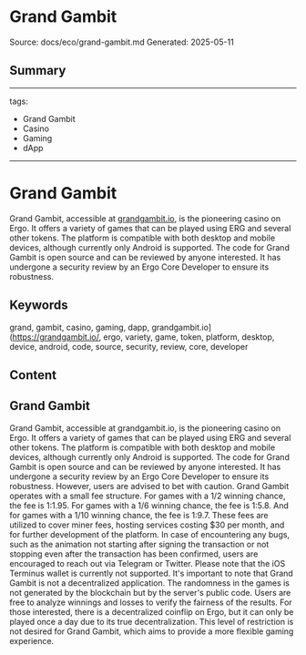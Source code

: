 # Grand Gambit
Source: docs/eco/grand-gambit.md
Generated: 2025-05-11

## Summary
---
tags:
  - Grand Gambit
  - Casino
  - Gaming
  - dApp
---

# Grand Gambit

Grand Gambit, accessible at [grandgambit.io](https://grandgambit.io/), is the pioneering casino on Ergo. It offers a variety of games that can be played using ERG and several other tokens. The platform is compatible with both desktop and mobile devices, although currently only Android is supported. The code for Grand Gambit is open source and can be reviewed by anyone interested. It has undergone a security review by an Ergo Core Developer to ensure its robustness.

## Keywords
grand, gambit, casino, gaming, dapp, grandgambit.io](https://grandgambit.io/, ergo, variety, game, token, platform, desktop, device, android, code, source, security, review, core, developer

## Content
## Grand Gambit
Grand Gambit, accessible at grandgambit.io, is the pioneering casino on Ergo. It offers a variety of games that can be played using ERG and several other tokens. The platform is compatible with both desktop and mobile devices, although currently only Android is supported.
The code for Grand Gambit is open source and can be reviewed by anyone interested. It has undergone a security review by an Ergo Core Developer to ensure its robustness. However, users are advised to bet with caution.
Grand Gambit operates with a small fee structure. For games with a 1/2 winning chance, the fee is 1:1.95. For games with a 1/6 winning chance, the fee is 1:5.8. And for games with a 1/10 winning chance, the fee is 1:9.7. These fees are utilized to cover miner fees, hosting services costing $30 per month, and for further development of the platform.
In case of encountering any bugs, such as the animation not starting after signing the transaction or not stopping even after the transaction has been confirmed, users are encouraged to reach out via Telegram or Twitter. Please note that the iOS Terminus wallet is currently not supported.
It's important to note that Grand Gambit is not a decentralized application. The randomness in the games is not generated by the blockchain but by the server's public code. Users are free to analyze winnings and losses to verify the fairness of the results. For those interested, there is a decentralized coinflip on Ergo, but it can only be played once a day due to its true decentralization. This level of restriction is not desired for Grand Gambit, which aims to provide a more flexible gaming experience.
